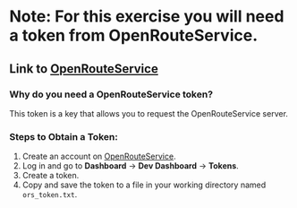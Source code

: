 # Note: For this exercise you will need a token from OpenRouteService.

## Link to [OpenRouteService](https://openrouteservice.org)

### Why do you need a OpenRouteService token?
This token is a key that allows you to request the OpenRouteService server.

### Steps to Obtain a Token:
1. Create an account on [OpenRouteService](https://openrouteservice.org).
2. Log in and go to **Dashboard** -> **Dev Dashboard** -> **Tokens**.
3. Create a token.
4. Copy and save the token to a file in your working directory named `ors_token.txt`.
